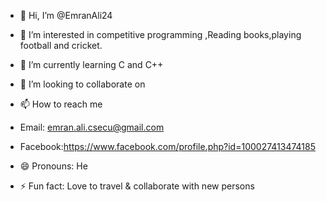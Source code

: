 - 👋 Hi, I’m @EmranAli24

- 👀 I’m interested in competitive programming ,Reading books,playing football and cricket.
- 🌱 I’m currently learning  C and C++
- 💞️ I’m looking to collaborate on 
- 📫 How to reach me
- Email: emran.ali.csecu@gmail.com
- Facebook:https://www.facebook.com/profile.php?id=100027413474185 
- 😄 Pronouns: He
- ⚡ Fun fact: Love to travel & collaborate with new persons

<!---
EmranAli24/EmranAli24 is a ✨ special ✨ repository because its `README.md` (this file) appears on your GitHub profile.
You can click the Preview link to take a look at your changes.
--->
